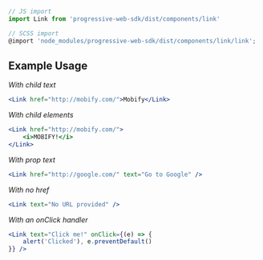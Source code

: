 ```js static
// JS import
import Link from 'progressive-web-sdk/dist/components/link'

// SCSS import
@import 'node_modules/progressive-web-sdk/dist/components/link/link';
```

## Example Usage

*With child text*

```jsx
<Link href="http://mobify.com/">Mobify</Link>
```

*With child elements*

```jsx
<Link href="http://mobify.com/">
    <i>MOBIFY!</i>
</Link>
```

*With prop text*

```jsx
<Link href="http://google.com/" text="Go to Google" />
```

*With no href*

```jsx
<Link text="No URL provided" />
```

*With an onClick handler*

```jsx
<Link text="Click me!" onClick={(e) => {
    alert('Clicked'), e.preventDefault()
}} />
```
